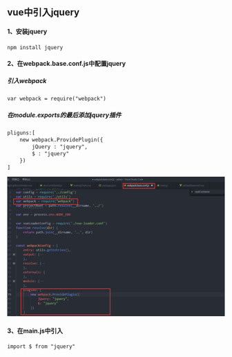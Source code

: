 ## vue中引入jquery

####    1、安装jquery
``` 
npm install jquery 
```

####    2、在webpack.base.conf.js中配置jquery
#####   引入webpack
```
var webpack = require("webpack")
```

#####   在module.exports的最后添加jquery插件
```
pliguns:[
    new webpack.ProvidePlugin({
        jQuery : "jquery",
        $ : "jquery"
    })
]
```
![](image/Image.png)

####    3、在main.js中引入
```
import $ from "jquery"
```

